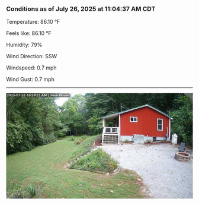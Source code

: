### Conditions as of July 26, 2025 at 11:04:37 AM CDT 

Temperature: 86.10 &deg;F

Feels like: 86.10 &deg;F

Humidity: 79%

Wind Direction: SSW

Windspeed: 0.7 mph

Wind Gust: 0.7 mph

---

<img src="./images/latest.jpeg"/>

